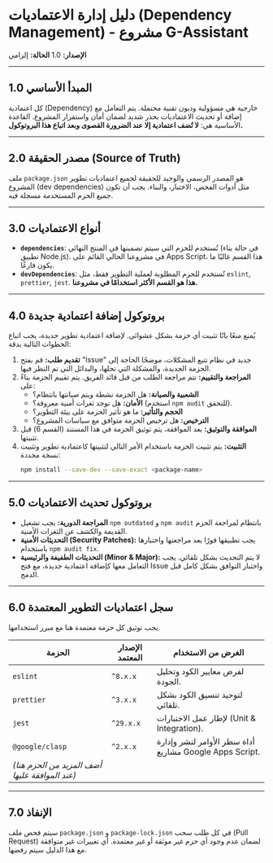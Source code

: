# دليل إدارة الاعتماديات (Dependency Management) - مشروع G-Assistant

**الإصدار:** 1.0
**الحالة:** إلزامي

---

## 1.0 المبدأ الأساسي

كل اعتمادية (Dependency) خارجية هي مسؤولية وديون تقنية محتملة. يتم التعامل مع إضافة أو تحديث الاعتماديات بحذر شديد لضمان أمان واستقرار المشروع. القاعدة الأساسية هي: **لا تُضف اعتمادية إلا عند الضرورة القصوى وبعد اتباع هذا البروتوكول.**

---

## 2.0 مصدر الحقيقة (Source of Truth)

ملف `package.json` هو المصدر الرسمي والوحيد للحقيقة لجميع اعتماديات تطوير المشروع (dev dependencies) مثل أدوات الفحص، الاختبار، والبناء. يجب أن تكون جميع الحزم المستخدمة مسجلة فيه.

---

## 3.0 أنواع الاعتماديات

- **`dependencies`**: تُستخدم للحزم التي سيتم تضمينها في المنتج النهائي (في حالة بناء تطبيق Node.js). في مشروعنا الحالي القائم على Apps Script، هذا القسم غالبًا ما يكون فارغًا.
- **`devDependencies`**: تُستخدم للحزم المطلوبة لعملية التطوير فقط، مثل `eslint`, `prettier`, `jest`. **هذا هو القسم الأكثر استخدامًا في مشروعنا.**

---

## 4.0 بروتوكول إضافة اعتمادية جديدة

يُمنع منعًا باتًا تثبيت أي حزمة بشكل عشوائي. لإضافة اعتمادية تطوير جديدة، يجب اتباع الخطوات التالية بدقة:

1.  **تقديم طلب:** قم بفتح "Issue" جديد في نظام تتبع المشكلات، موضحًا الحاجة إلى الحزمة الجديدة، والمشكلة التي تحلها، والبدائل التي تم النظر فيها.
2.  **المراجعة والتقييم:** تتم مراجعة الطلب من قبل قائد الفريق. يتم تقييم الحزمة بناءً على:
    - **الشعبية والصيانة:** هل الحزمة نشطة ويتم صيانتها بانتظام؟
    - **الأمان:** هل توجد ثغرات أمنية معروفة؟ (استخدم `npm audit` للتحقق).
    - **الحجم والتأثير:** ما هو تأثير الحزمة على بيئة التطوير؟
    - **الترخيص:** هل ترخيص الحزمة متوافق مع سياسات المشروع؟
3.  **الموافقة والتوثيق:** بعد الموافقة، يتم توثيق الحزمة في هذا المستند (القسم 6) قبل تثبيتها.
4.  **التثبيت:** يتم تثبيت الحزمة باستخدام الأمر التالي لتثبيتها كاعتمادية تطوير وتثبيت نسخة محددة:
    ```bash
    npm install --save-dev --save-exact <package-name>
    ```

---

## 5.0 بروتوكول تحديث الاعتماديات

- **المراجعة الدورية:** يجب تشغيل `npm outdated` و `npm audit` بانتظام لمراجعة الحزم القديمة والكشف عن الثغرات الأمنية.
- **التحديثات الأمنية (Security Patches):** يجب تطبيقها فورًا بعد مراجعتها واختبارها باستخدام `npm audit fix`.
- **التحديثات الطفيفة والرئيسية (Minor & Major):** لا يتم التحديث بشكل تلقائي. يجب التعامل معها كإضافة اعتمادية جديدة، مع فتح Issue واختبار التوافق بشكل كامل قبل الدمج.

---

## 6.0 سجل اعتماديات التطوير المعتمدة

يجب توثيق كل حزمة معتمدة هنا مع مبرر استخدامها.

| الحزمة | الإصدار المعتمد | الغرض من الاستخدام |
| --- | --- | --- |
| `eslint` | `^8.x.x` | لفرض معايير الكود وتحليل الجودة. |
| `prettier` | `^3.x.x` | لتوحيد تنسيق الكود بشكل تلقائي. |
| `jest` | `^29.x.x` | لإطار عمل الاختبارات (Unit & Integration). |
| `@google/clasp` | `^2.x.x` | أداة سطر الأوامر لنشر وإدارة مشاريع Google Apps Script. |
| *(أضف المزيد من الحزم هنا عند الموافقة عليها)* | | |

---

## 7.0 الإنفاذ

سيتم فحص ملف `package.json` و `package-lock.json` في كل طلب سحب (Pull Request) لضمان عدم وجود أي حزم غير موثقة أو غير معتمدة. أي تغييرات غير متوافقة مع هذا الدليل سيتم رفضها.
